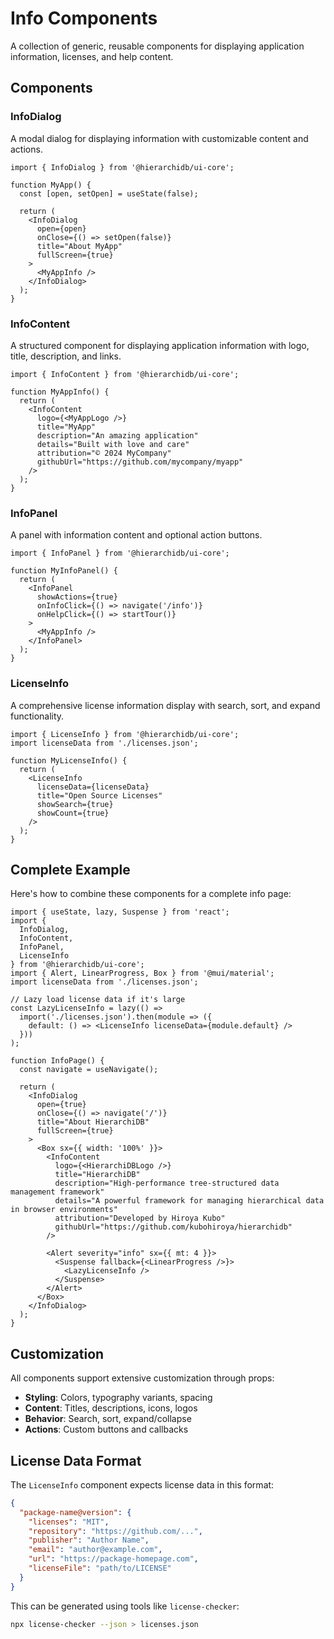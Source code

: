 # Info Components

A collection of generic, reusable components for displaying application information, licenses, and help content.

## Components

### InfoDialog

A modal dialog for displaying information with customizable content and actions.

```tsx
import { InfoDialog } from '@hierarchidb/ui-core';

function MyApp() {
  const [open, setOpen] = useState(false);
  
  return (
    <InfoDialog
      open={open}
      onClose={() => setOpen(false)}
      title="About MyApp"
      fullScreen={true}
    >
      <MyAppInfo />
    </InfoDialog>
  );
}
```

### InfoContent

A structured component for displaying application information with logo, title, description, and links.

```tsx
import { InfoContent } from '@hierarchidb/ui-core';

function MyAppInfo() {
  return (
    <InfoContent
      logo={<MyAppLogo />}
      title="MyApp"
      description="An amazing application"
      details="Built with love and care"
      attribution="© 2024 MyCompany"
      githubUrl="https://github.com/mycompany/myapp"
    />
  );
}
```

### InfoPanel

A panel with information content and optional action buttons.

```tsx
import { InfoPanel } from '@hierarchidb/ui-core';

function MyInfoPanel() {
  return (
    <InfoPanel
      showActions={true}
      onInfoClick={() => navigate('/info')}
      onHelpClick={() => startTour()}
    >
      <MyAppInfo />
    </InfoPanel>
  );
}
```

### LicenseInfo

A comprehensive license information display with search, sort, and expand functionality.

```tsx
import { LicenseInfo } from '@hierarchidb/ui-core';
import licenseData from './licenses.json';

function MyLicenseInfo() {
  return (
    <LicenseInfo
      licenseData={licenseData}
      title="Open Source Licenses"
      showSearch={true}
      showCount={true}
    />
  );
}
```

## Complete Example

Here's how to combine these components for a complete info page:

```tsx
import { useState, lazy, Suspense } from 'react';
import { 
  InfoDialog, 
  InfoContent, 
  InfoPanel,
  LicenseInfo 
} from '@hierarchidb/ui-core';
import { Alert, LinearProgress, Box } from '@mui/material';
import licenseData from './licenses.json';

// Lazy load license data if it's large
const LazyLicenseInfo = lazy(() => 
  import('./licenses.json').then(module => ({
    default: () => <LicenseInfo licenseData={module.default} />
  }))
);

function InfoPage() {
  const navigate = useNavigate();
  
  return (
    <InfoDialog
      open={true}
      onClose={() => navigate('/')}
      title="About HierarchiDB"
      fullScreen={true}
    >
      <Box sx={{ width: '100%' }}>
        <InfoContent
          logo={<HierarchiDBLogo />}
          title="HierarchiDB"
          description="High-performance tree-structured data management framework"
          details="A powerful framework for managing hierarchical data in browser environments"
          attribution="Developed by Hiroya Kubo"
          githubUrl="https://github.com/kubohiroya/hierarchidb"
        />
        
        <Alert severity="info" sx={{ mt: 4 }}>
          <Suspense fallback={<LinearProgress />}>
            <LazyLicenseInfo />
          </Suspense>
        </Alert>
      </Box>
    </InfoDialog>
  );
}
```

## Customization

All components support extensive customization through props:

- **Styling**: Colors, typography variants, spacing
- **Content**: Titles, descriptions, icons, logos
- **Behavior**: Search, sort, expand/collapse
- **Actions**: Custom buttons and callbacks

## License Data Format

The `LicenseInfo` component expects license data in this format:

```json
{
  "package-name@version": {
    "licenses": "MIT",
    "repository": "https://github.com/...",
    "publisher": "Author Name",
    "email": "author@example.com",
    "url": "https://package-homepage.com",
    "licenseFile": "path/to/LICENSE"
  }
}
```

This can be generated using tools like `license-checker`:

```bash
npx license-checker --json > licenses.json
```